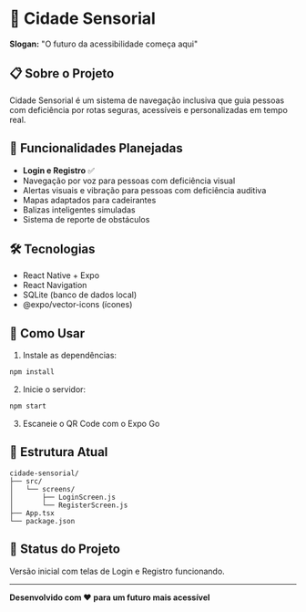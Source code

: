 # 🌆 Cidade Sensorial

**Slogan:** "O futuro da acessibilidade começa aqui"

## 📋 Sobre o Projeto

Cidade Sensorial é um sistema de navegação inclusiva que guia pessoas com deficiência por rotas seguras, acessíveis e personalizadas em tempo real.

## 🎯 Funcionalidades Planejadas

- **Login e Registro** ✅
- Navegação por voz para pessoas com deficiência visual
- Alertas visuais e vibração para pessoas com deficiência auditiva
- Mapas adaptados para cadeirantes
- Balizas inteligentes simuladas
- Sistema de reporte de obstáculos

## 🛠️ Tecnologias

- React Native + Expo
- React Navigation
- SQLite (banco de dados local)
- @expo/vector-icons (ícones)

## 📱 Como Usar

1. Instale as dependências:
```bash
npm install
```

2. Inicie o servidor:
```bash
npm start
```

3. Escaneie o QR Code com o Expo Go

## 📁 Estrutura Atual

```
cidade-sensorial/
├── src/
│   └── screens/
│       ├── LoginScreen.js
│       └── RegisterScreen.js
├── App.tsx
└── package.json
```

## 🚀 Status do Projeto

Versão inicial com telas de Login e Registro funcionando.

---

**Desenvolvido com ❤️ para um futuro mais acessível**
